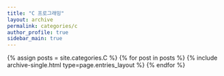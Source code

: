 ```yaml
---
title: "C 프로그래밍"
layout: archive
permalink: categories/c
author_profile: true
sidebar_main: true
---
```



{% assign posts = site.categories.C %}
{% for post in posts %} {% include archive-single.html type=page.entries_layout %} {% endfor %}

